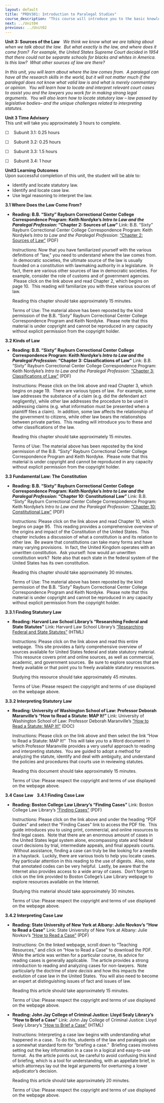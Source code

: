 ```yaml
---
layout: default
title: "PRDV301: Introduction to Paralegal Studies"
course_description: "This course will introduce you to the basic knowledge and skills required of paralegals. By the end of this course, you will have a clear understanding of what a paralegal does, the skills needed to be a successful paralegal, and what it will take to begin a career as a paralegal."
next: ../Unit04
previous: ../Unit02
---
```

**Unit 3: Sources of the Law** <span id="3"></span> 
*We think we know what we are talking about when we talk about the law. 
But what exactly is the law, and where does it come from?  For example,
the United States Supreme Court decided in 1954 that there could not be
separate schools for blacks and whites in America.  Is this law?  What
other sources of law are there?*  
  
 *In this unit, you will learn about where the law comes from.  A
paralegal can have all the research skills in the world, but it will not
matter much if the paralegal does not know what valid law is and what is
merely commentary or opinion.  You will learn how to locate and
interpret relevant court cases to assist you and the lawyers you work
for in making strong legal arguments.  You will also learn how to locate
statutory law – law passed by legislative bodies– and the unique
challenges related to interpreting statutes.*

**Unit 3 Time Advisory**  
This unit will take you approximately 3 hours to complete.  
  
 ☐    Subunit 3.1: 0.25 hours  
  
 ☐    Subunit 3.2: 0.25 hours  
  
 ☐    Subunit 3.3: 1.5 hours  
  
 ☐    Subunit 3.4: 1 hour

**Unit3 Learning Outcomes**  
Upon successful completion of this unit, the student will be able to:
-   Identify and locate statutory law.
-   Identify and locate case law.
-   Use legal reasoning to interpret the law. 

**3.1 Where Does the Law Come From?** <span id="3.1"></span> 
-   **Reading: B.B. “Sixty” Rayburn Correctional Center College
    Correspondence Program: Keith Nordyke’s *Intro to Law and the
    Paralegal Profession*: “Chapter 2: Sources of Law”**
    Link: B.B. “Sixty” Rayburn Correctional Center College
    Correspondence Program: Keith Nordyke’s *Intro to Law and the
    Paralegal Profession*: [“Chapter 2: Sources of
    Law”](http://www.saylor.org/site/wp-content/uploads/2013/02/PRDV301-IntroToLawandtheParalegalProfession.pdf)
    (PDF)  
      
     Instructions: Now that you have familiarized yourself with the
    various definitions of “law,” you need to understand where the law
    comes from.  In democratic societies, the ultimate source of the law
    is usually founded on a constitution with lawmaking authority in a
    legislature.  In fact, there are various other sources of law in
    democratic societies.  For example, consider the role of customs and
    of government agencies.  Please click on the link above and read
    Chapter 2, which begins on page 10.  This reading will familiarize
    you with these various sources of law.  
      
     Reading this chapter should take approximately 15 minutes.  
      
     Terms of Use: The material above has been reposted by the kind
    permission of the B.B. “Sixty” Rayburn Correctional Center College
    Correspondence Program and Keith Nordyke.  Please note that this
    material is under copyright and cannot be reproduced in any capacity
    without explicit permission from the copyright holder.

**3.2 Kinds of Law** <span id="3.2"></span> 
-   **Reading: B.B. “Sixty” Rayburn Correctional Center College
    Correspondence Program: Keith Nordyke’s *Intro to Law and the
    Paralegal Profession*: “Chapter 3: Classifications of Law”**
    Link: B.B. “Sixty” Rayburn Correctional Center College
    Correspondence Program: Keith Nordyke’s *Intro to Law and the
    Paralegal Profession:* [“Chapter 3: Classifications of
    Law”](http://www.saylor.org/site/wp-content/uploads/2013/02/PRDV301-IntroToLawandtheParalegalProfession.pdf)
    (PDF)  
      
     Instructions: Please click on the link above and read Chapter 3,
    which begins on page 19.  There are various types of law.  For
    example, some law addresses the substance of a claim (e.g. did the
    defendant act negligently), while other law addresses the procedure
    to be used in addressing claims (e.g. what information must be
    presented when a plaintiff files a claim).  In addition, some law
    affects the relationship of the government to citizens, while other
    law bears the relationships between private parties.  This reading
    will introduce you to these and other classifications of the law.  
      
     Reading this chapter should take approximately 15 minutes.  
      
     Terms of Use: The material above has been reposted by the kind
    permission of the B.B. “Sixty” Rayburn Correctional Center College
    Correspondence Program and Keith Nordyke.  Please note that this
    material is under copyright and cannot be reproduced in any capacity
    without explicit permission from the copyright holder.

**3.3 Fundamental Law: The Constitution** <span id="3.3"></span> 
-   **Reading: B.B. “Sixty” Rayburn Correctional Center College
    Correspondence Program: Keith Nordyke’s *Intro to Law and the
    Paralegal Profession*: “Chapter 10: Constitutional Law”**
    Link: B.B. “Sixty” Rayburn Correctional Center College
    Correspondence Program: Keith Nordyke’s *Intro to Law and the
    Paralegal Profession:* [“Chapter 10: Constitutional
    Law”](http://www.saylor.org/site/wp-content/uploads/2013/02/PRDV301-IntroToLawandtheParalegalProfession.pdf) (PDF)  
      
     Instructions: Please click on the link above and read Chapter 10,
    which begins on page 95.  This reading provides a comprehensive
    overview of the origins and impact of the Constitution of the United
    States.  This chapter includes a discussion of what a constitution
    is and its relation to other law.  Be aware that constitutions can
    take many forms and have many varying provisions.  In fact, the
    United Kingdom operates with an unwritten constitution.  Ask
    yourself: how would an unwritten constitution work?  Note also that
    each state in the federal system of the United States has its own
    constitution.  
      
     Reading this chapter should take approximately 30 minutes.  
      
     Terms of Use: The material above has been reposted by the kind
    permission of the B.B. “Sixty” Rayburn Correctional Center College
    Correspondence Program and Keith Nordyke.  Please note that this
    material is under copyright and cannot be reproduced in any capacity
    without explicit permission from the copyright holder.

**3.3.1 Finding Statutory Law** <span id="3.3.1"></span> 
-   **Reading: Harvard Law School Library’s “Researching Federal and
    State Statutes”**
    Link: Harvard Law School Library’s [“Researching Federal and State
    Statutes”](http://web.archive.org/web/20131126165152/http://www.law.harvard.edu/library/research/guides/united_states/statutes.html)
    (HTML)  
      
     Instructions: Please click on the link above and read this entire
    webpage.  This site provides a fairly comprehensive overview of
    sources available for United States federal and state statutory
    material.  This resource covers print and online sources, as well as
    commercial, academic, and government sources.  Be sure to explore
    sources that are freely available or that point you to freely
    available statutory resources.  
      
     Studying this resource should take approximately 45 minutes.  
      
     Terms of Use: Please respect the copyright and terms of use
    displayed on the webpage above.

**3.3.2 Interpreting Statutory Law** <span id="3.3.2"></span> 
-   **Reading: University of Washington School of Law: Professor Deborah
    Maranville’s “How to Read a Statute: MAP It!”**
    Link: University of Washington School of Law: Professor Deborah
    Maranville’s [“How to Read a Statute: MAP
    It!”](http://courses.washington.edu/civpro03/helpful_hints/helpful_hints.html)
    (DOC)  
      
     Instructions: Please click on the link above and then select the
    link “How to Read a Statute: MAP It!”  This will take you to a Word
    document in which Professor Maranville provides a very useful
    approach to reading and interpreting statutes.  You are guided to
    adopt a method for analyzing the statute, identify and deal with
    ambiguity, and understand the policies and procedures that courts
    use in reviewing statutes.  
      
     Reading this document should take approximately 15 minutes.  
      
     Terms of Use: Please respect the copyright and terms of use
    displayed on the webpage above.

**3.4 Case Law** <span id="3.4"></span> 
**3.4.1 Finding Case Law** <span id="3.4.1"></span> 
-   **Reading: Boston College Law Library’s “Finding Cases”**
    Link: Boston College Law Library’s [“Finding
    Cases”](http://www.bc.edu/schools/law/library/research/researchguides.html)
    (PDF)  
      
     Instructions: Please click on the link above and under the heading
    “PDF Guides” and select the “Finding Cases” link to access the PDF
    file.  This guide introduces you to using print, commercial, and
    online resources to find legal cases.  Note that there are an
    enormous amount of cases in the United States legal system alone,
    encompassing state and federal court decisions by trial,
    intermediate appeals, and final appeals courts.  Without assistance,
    finding a case can truly be like looking for a needle in a haystack.
     Luckily, there are various tools to help you locate cases.  Pay
    particular attention in this reading to the use of digests.  Also,
    note that annotated codes can be very helpful.  Lastly, be aware
    that the Internet also provides access to a wide array of cases. 
    Don’t forget to click on the link provided to Boston College’s Law
    Library webpage to explore resources available on the Internet.  
      
     Studying this material should take approximately 30 minutes.  
      
     Terms of Use: Please respect the copyright and terms of use
    displayed on the webpage above.

**3.4.2 Interpreting Case Law** <span id="3.4.2"></span> 
-   **Reading: State University of New York at Albany: Julie Novkov’s
    “How to Read a Case”**
    Link: State University of New York at Albany: Julie Novkov’s [“How
    to Read a Case”](http://www.albany.edu/~jn293713/profession/)
    (PDF)  
      
     Instructions: On the linked webpage, scroll down to “Teaching
    Resources,” and click on “How to Read a Case” to download the PDF. 
    While the article was written for a particular course, its advice
    for reading cases is generally applicable.  The article provides a
    strong introduction to reading and analyzing cases for non-lawyers. 
    Note particularly the doctrine of *stare decisis* and how this
    impacts the evolution of case law in the United States.  You will
    also need to become an expert at distinguishing issues of fact and
    issues of law.  
      
     Reading this article should take approximately 15 minutes.  
      
     Terms of Use: Please respect the copyright and terms of use
    displayed on the webpage above.

-   **Reading: John Jay College of Criminal Justice: Lloyd Sealy
    Library’s “How to Brief a Case”**
    Link: John Jay College of Criminal Justice: Lloyd Sealy Library’s
    [“How to Brief a
    Case”](http://www.lib.jjay.cuny.edu/research/brief.html) (HTML)  
      
     Instructions: Interpreting a case law begins with understanding
    what happened in a case.  To do this, students of the law and
    paralegals use a somewhat standard form for “briefing a case.”
     Briefing cases involves setting out the key information in a case
    in a logical and easy-to-use format.  As the article points out, be
    careful to avoid confusing this kind of briefing, which is a tool
    for understanding, with an appellate brief, in which attorneys lay
    out the legal arguments for overturning a lower adjudicator’s
    decision.  
      
     Reading this article should take approximately 20 minutes.  
      
     Terms of Use: Please respect the copyright and terms of use
    displayed on the webpage above.


